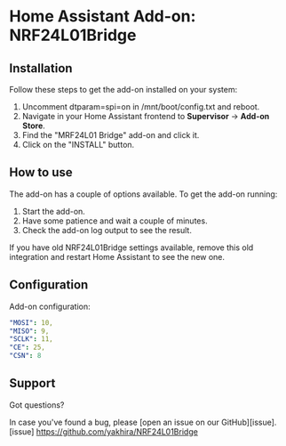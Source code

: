 # Home Assistant Add-on: NRF24L01Bridge

## Installation

Follow these steps to get the add-on installed on your system:

1. Uncomment dtparam=spi=on in /mnt/boot/config.txt and reboot.
2. Navigate in your Home Assistant frontend to **Supervisor** -> **Add-on Store**.
3. Find the "MRF24L01 Bridge" add-on and click it.
4. Click on the "INSTALL" button.

## How to use

The add-on has a couple of options available. To get the add-on running:

1. Start the add-on.
2. Have some patience and wait a couple of minutes.
3. Check the add-on log output to see the result.


If you have old NRF24L01Bridge settings available, remove this old integration and restart Home Assistant to see the new one.

## Configuration

Add-on configuration:

```yaml
"MOSI": 10,
"MISO": 9,
"SCLK": 11,
"CE": 25,
"CSN": 8
```

## Support

Got questions?

In case you've found a bug, please [open an issue on our GitHub][issue].
[issue] https://github.com/yakhira/NRF24L01Bridge